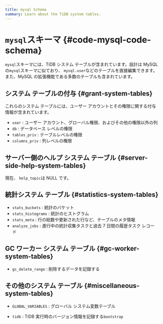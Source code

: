 ```yaml
---
title: mysql Schema
summary: Learn about the TiDB system tables.
---
```


# <code>mysql</code>スキーマ {#code-mysql-code-schema}

`mysql`スキーマには、TiDB システム テーブルが含まれています。設計は MySQL の`mysql`スキーマに似ており、 `mysql.user`などのテーブルを直接編集できます。また、MySQL の拡張機能である多数のテーブルも含まれています。

## システム テーブルの付与 {#grant-system-tables}

これらのシステム テーブルには、ユーザー アカウントとその権限に関する付与情報が含まれています。

-   `user` : ユーザー アカウント、グローバル権限、およびその他の権限以外の列
-   `db` : データベース レベルの権限
-   `tables_priv` : テーブルレベルの権限
-   `columns_priv` : 列レベルの権限

## サーバー側のヘルプ システム テーブル {#server-side-help-system-tables}

現在、 `help_topic`は NULL です。

## 統計システム テーブル {#statistics-system-tables}

-   `stats_buckets` : 統計のバケット
-   `stats_histograms` : 統計のヒストグラム
-   `stats_meta` : 行の総数や更新された行など、テーブルのメタ情報
-   `analyze_jobs` : 進行中の統計収集タスクと過去 7 日間の履歴タスク レコード

## GC ワーカー システム テーブル {#gc-worker-system-tables}

-   `gc_delete_range` : 削除するデータを記録する

## その他のシステム テーブル {#miscellaneous-system-tables}

-   `GLOBAL_VARIABLES` : グローバル システム変数テーブル

<CustomContent platform="tidb">

-   `tidb` : TiDB 実行時のバージョン情報を記録する`bootstrap`

</CustomContent>
